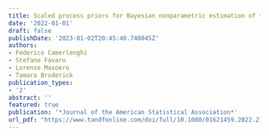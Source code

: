 ```yaml
---
title: Scaled process priors for Bayesian nonparametric estimation of the unseen genetic variation
date: '2022-01-01'
draft: false
publishDate: '2023-01-02T20:45:40.748045Z'
authors:
- Federico Camerlenghi
- Stefano Favaro
- Lorenzo Masoero
- Tamara Broderick
publication_types:
- '2'
abstract: ''
featured: true
publication: '*Journal of the American Statistical Association*'
url_pdf: "https://www.tandfonline.com/doi/full/10.1080/01621459.2022.2115918"
---
```


